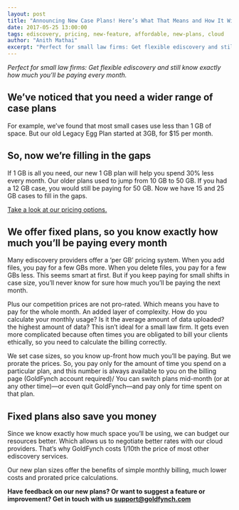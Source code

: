 ```yaml
---
layout: post
title: "Announcing New Case Plans! Here’s What That Means and How It Will Save You Money."
date: 2017-05-25 13:00:00
tags: ediscovery, pricing, new-feature, affordable, new-plans, cloud
author: "Anith Mathai"
excerpt: "Perfect for small law firms: Get flexible ediscovery and still know exactly how much you’ll be paying every month."
---
```

*Perfect for small law firms: Get flexible ediscovery and still know exactly how much you’ll be paying every month.* 

We’ve noticed that you need a wider range of case plans
-------------------------------------------------------

For example, we’ve found that most small cases use less than 1 GB of space. But our old Legacy Egg Plan started at 3GB,  for $15 per month. 

So, now we’re filling in the gaps
---------------------------------

If 1 GB is all you need, our new 1 GB plan will help you spend 30% less every month.  Our older plans used to jump from 10 GB to 50 GB. If you had a 12 GB case, you would still be paying for 50 GB. Now we have 15 and 25 GB cases to fill in the gaps.

[Take a look at our pricing options.](https://goldfynch.com/pricing)

We offer fixed plans, so you know exactly how much you’ll be paying every month
------------------------------------------------------------------------

Many ediscovery providers offer a ‘per GB’ pricing system. When you add files, you pay for a few GBs more. When you delete files, you pay for a few GBs less. This seems smart at first. But if you keep paying for small shifts in case size, you’ll never know for sure how much you’ll be paying the next month. 

Plus our competition prices are not pro-rated. Which means you have to pay for the whole month. An added layer of complexity. How do you calculate your monthly usage? Is it the average amount of data uploaded? the highest amount of data?   This isn’t ideal for a small law firm. It gets even more complicated because often times you are obligated to bill your clients ethically, so you need to calculate the billing correctly.

We set case sizes, so you know up-front how much you’ll be paying. But we prorate the prices. So, you pay only for the amount of time you spend on a particular plan, and this number is always available to you on the billing page (GoldFynch account required)/ You can switch plans mid-month (or at any other time)—or even quit GoldFynch—and pay only for time spent on that plan.  

Fixed plans also save you money
-------------------------------

Since we know exactly how much space you’ll be using, we can budget our resources better. Which allows us to negotiate better rates with our cloud providers. That’s why GoldFynch costs 1/10th the price of most other ediscovery services. 

Our new plan sizes offer the benefits of simple monthly billing, much lower costs and prorated price calculations.
 
 **Have feedback on our new plans? Or want to suggest a feature or improvement? Get in touch with us [support@goldfynch.com](mailto:%20support@goldfynch.com)**
 




